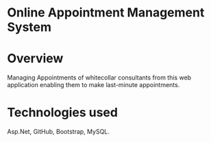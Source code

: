 # Online Appointment Management System

# Overview
Managing Appointments of whitecollar consultants from this web
application enabling them to make last-minute appointments.

# Technologies used 
Asp.Net, GitHub, Bootstrap, MySQL.
